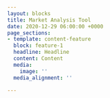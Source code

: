 ```yaml
---
layout: blocks
title: Market Analysis Tool
date: 2020-12-29 06:00:00 +0000
page_sections:
- template: content-feature
  block: feature-1
  headline: Headline
  content: Content
  media:
    image: ''
  media_alignment: ''

---
```

